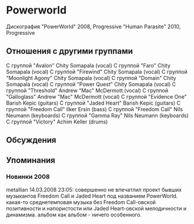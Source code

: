 # Powerworld

Дискография
"PowerWorld" 2008, Progressive
"Human Parasite" 2010, Progressive

## Отношения с другими группами

C группой "Avalon" Chity Somapala (vocal)
C группой "Faro" Chity Somapala (vocal)
C группой "Firewind" Chity Somapala (vocal)
C группой "Moonlight Agony" Chity Somapala (vocal)
C группой "Domain" Chity Somapala (vocal)
C группой "Power Quest" Chity Somapala (vocal)
C группой "Threshold" Andrew "Mac" McDermott (vocal)
C группой "Galloglass" Andrew "Mac" McDermott (vocal)
C группой "Evidence One" Barish Kepic (guitars)
C группой "Jaded Heart" Barish Kepic (guitars)
C группой "Freedom Call" Ilker Ersin (bass)
C группой "Freedom Call" Nils Neumann (keyboards)
C группой "Gamma Ray" Nils Neumann (keyboards)
C группой "Victory" Achim Keller (drums)

## Обсуждения


## Упоминания

### Новинки 2008

metallian 14.03.2008 23:05:
совершенно не впечатлил проект бывших музыкантов Freedom Call и Jaded Heart под названием PowerWorld. какая-то среднетемповая музыка без Freedom Call-овской позитивности и напористости или Jaded Heart-овской мелодичности и динамизма. альбом как альбом - ничего особенного.

